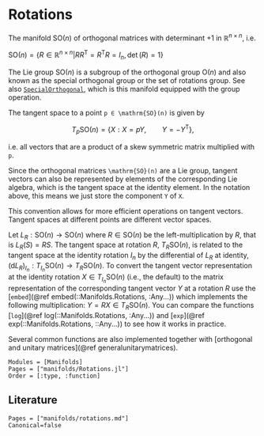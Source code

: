 # Rotations

The manifold $\mathrm{SO}(n)$ of orthogonal matrices with determinant $+1$ in $ℝ^{n × n}$, i.e.

$\mathrm{SO}(n) = \bigl\{R ∈ ℝ^{n × n} \big| R R^{\mathrm{T}} =
R^{\mathrm{T}}R = I_n, \det(R) = 1 \bigr\}$

The Lie group $\mathrm{SO}(n)$ is a subgroup of the orthogonal group $\mathrm{O}(n)$ and also known as the special orthogonal group or the set of rotations group.
See also [`SpecialOrthogonal`](@ref), which is this manifold equipped with the group operation.

The tangent space to a point ``p ∈ \mathrm{SO}(n)`` is given by

```math
T_p\mathrm{SO}(n) = \{X : X=pY,\qquad Y=-Y^{\mathrm{T}}\},
```

i.e. all vectors that are a product of a skew symmetric matrix multiplied with ``p``.

Since the orthogonal matrices ``\mathrm{SO}(n)`` are a Lie group, tangent vectors can also be
represented by elements of the corresponding Lie algebra, which is the tangent space at the identity element.
In the notation above, this means we just store the component ``Y`` of ``X``.

This convention allows for more efficient operations on tangent vectors.
Tangent spaces at different points are different vector spaces.

Let $L_R: \mathrm{SO}(n) → \mathrm{SO}(n)$ where $R ∈ \mathrm{SO}(n)$ be the left-multiplication by $R$, that is $L_R(S) = RS$.
The tangent space at rotation $R$, $T_R \mathrm{SO}(n)$, is related to the tangent space at the identity rotation $I_n$ by the differential of $L_R$ at identity, $(\mathrm{d}L_R)_{I_n} : T_{I_n} \mathrm{SO}(n) → T_R \mathrm{SO}(n)$.
To convert the tangent vector representation at the identity rotation $X ∈ T_{I_n} \mathrm{SO}(n)$ (i.e., the default) to the matrix representation of the corresponding tangent vector $Y$ at a rotation $R$ use the [`embed`](@ref embed(::Manifolds.Rotations, :Any...)) which implements the following multiplication: $Y = RX ∈ T_R \mathrm{SO}(n)$.
You can compare the functions [`log`](@ref log(::Manifolds.Rotations, :Any...)) and [`exp`](@ref exp(::Manifolds.Rotations, ::Any...)) to see how it works in practice.

Several common functions are also implemented together with [orthogonal and unitary matrices](@ref generalunitarymatrices).

```@autodocs
Modules = [Manifolds]
Pages = ["manifolds/Rotations.jl"]
Order = [:type, :function]
```

## Literature

```@bibliography
Pages = ["manifolds/rotations.md"]
Canonical=false
```
